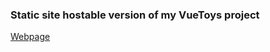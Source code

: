 ### Static site hostable version of my VueToys project

[Webpage](https://creepgit.github.io/VueDist/#/)
